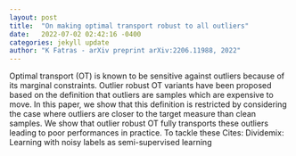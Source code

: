```yaml
---
layout: post
title:  "On making optimal transport robust to all outliers"
date:   2022-07-02 02:42:16 -0400
categories: jekyll update
author: "K Fatras - arXiv preprint arXiv:2206.11988, 2022"
---
```

Optimal transport (OT) is known to be sensitive against outliers because of its marginal constraints. Outlier robust OT variants have been proposed based on the definition that outliers are samples which are expensive to move. In this paper, we show that this definition is restricted by considering the case where outliers are closer to the target measure than clean samples. We show that outlier robust OT fully transports these outliers leading to poor performances in practice. To tackle these 
Cites: Dividemix: Learning with noisy labels as semi-supervised learning